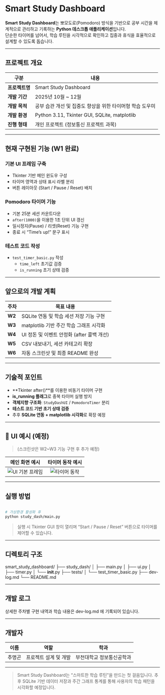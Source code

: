 ﻿# Smart Study Dashboard

**Smart Study Dashboard**는 뽀모도로(Pomodoro) 방식을 기반으로 공부 시간을 체계적으로 관리하고 기록하는 **Python 데스크톱 애플리케이션**입니다.  
단순한 타이머를 넘어서, 학습 루틴을 시각적으로 확인하고 집중과 휴식을 효율적으로 설계할 수 있도록 돕습니다.

---

## 프로젝트 개요
| 구분 | 내용 |
|------|------|
| **프로젝트명** | Smart Study Dashboard |
| **개발 기간** | 2025년 10월 ~ 12월 |
| **개발 목적** | 공부 습관 개선 및 집중도 향상을 위한 타이머형 학습 도우미 |
| **개발 환경** | Python 3.11, Tkinter GUI, SQLite, matplotlib |
| **진행 형태** | 개인 프로젝트 (정보통신 프로젝트 과목) |

---

## 현재 구현된 기능 (W1 완료)
### 기본 UI 프레임 구축
- Tkinter 기반 메인 윈도우 구성  
- 타이머 영역과 상태 표시 라벨 분리  
- 버튼 레이아웃 (Start / Pause / Reset) 배치  

### Pomodoro 타이머 기능
- 기본 25분 세션 카운트다운  
- `after(1000)`을 이용한 1초 단위 UI 갱신  
- 일시정지(Pause) / 리셋(Reset) 기능 구현  
- 종료 시 “Time’s up!” 문구 표시  

### 테스트 코드 작성
- `test_timer_basic.py` 작성  
  - `time_left` 초기값 검증  
  - `is_running` 초기 상태 검증  

---

## 앞으로의 개발 계획
| 주차 | 목표 내용 |
|------|------------|
| **W2** | SQLite 연동 및 학습 세션 저장 기능 구현 |
| **W3** | matplotlib 기반 주간 학습 그래프 시각화 |
| **W4** | UI 정돈 및 이벤트 안정화 (after 콜백 개선) |
| **W5** | CSV 내보내기, 세션 카테고리 확장 |
| **W6** | 자동 스크린샷 및 최종 README 완성 |

---

## 기술적 포인트
- **Tkinter after()**를 이용한 비동기 타이머 구현  
- **is_running 플래그**로 중복 타이머 실행 방지  
- **객체지향 구조화**: `StudyDashUI` / `PomodoroTimer` 분리  
- **테스트 코드 기반 초기 상태 검증**  
- 추후 **SQLite 연동 + matplotlib 시각화**로 확장 예정  

---

## 📸 UI 예시 (예정)
> (스크린샷은 W2~W3 기능 구현 후 추가 예정)

| 메인 화면 예시 | 타이머 동작 예시 |
|:---------------:|:----------------:|
| ![UI 기본 프레임](https://via.placeholder.com/320x200?text=UI+Frame) | ![타이머 동작](https://via.placeholder.com/320x200?text=Timer+Running) |

---

## 실행 방법
``` bash

# 가상환경 활성화 후
python study_dash/main.py

```
>실행 시 Tkinter GUI 창이 열리며 “Start / Pause / Reset” 버튼으로 타이머를 제어할 수 있습니다.

---

## 디렉토리 구조
smart_study_dashboard/
 ├── study_dash/
 │    ├── main.py
 │    ├── ui.py
 │    ├── timer.py
 │    └── __init__.py
 ├── tests/
 │    └── test_timer_basic.py
 ├── dev-log.md
 └── README.md

---

## 개발 로그

상세한 주차별 구현 내역과 학습 내용은 dev-log.md 에 기록되어 있습니다.

---

## 개발자

| 이름 | 역할 | 학과 |
|------|------|------|
| 추명곤 | 프로젝트 설계 및 개발 | 부천대학교 정보통신공학과 |

---

>Smart Study Dashboard는 “스마트한 학습 루틴”을 만드는 첫 걸음입니다.
>추후 SQLite 기반 데이터 저장과 주간 그래프 통계를 통해 사용자의 학습 패턴을 시각화할 예정입니다.